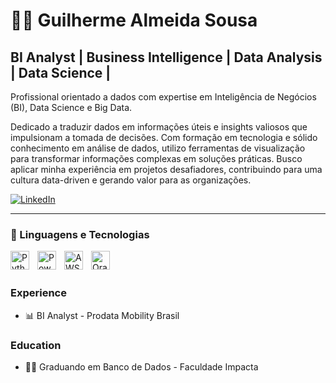 # 👨‍💻 Guilherme Almeida Sousa 
## BI Analyst | Business Intelligence | Data Analysis | Data Science |


Profissional orientado a dados com expertise em Inteligência de Negócios (BI), Data Science e Big Data.

Dedicado a traduzir dados em informações úteis e insights valiosos que impulsionam a tomada de decisões. Com formação em tecnologia e sólido conhecimento em análise de dados, utilizo ferramentas de visualização para transformar informações complexas em soluções práticas. Busco aplicar minha experiência em projetos desafiadores, contribuindo para uma cultura data-driven e gerando valor para as organizações.

<a href="www.linkedin.com/in/guilherme-almeida-05b94b201" target="_blank">
    <img src="https://img.shields.io/badge/LinkedIn-blue?style=flat&logo=linkedin&logoColor=white" alt="LinkedIn">
</a>


---


### 🤖 Linguagens e Tecnologias

<img 
    align="left" 
    alt="Python" 
    title="Python"
    width="30px" 
    style="padding-right: 10px;" 
    src="https://cdn.jsdelivr.net/gh/devicons/devicon@latest/icons/python/python-original.svg" 
/>

<img 
    align="left" 
    alt="Power BI" 
    title="Power BI"
    width="30px" 
    style="padding-right: 10px;" 
    src="https://upload.wikimedia.org/wikipedia/commons/c/cf/New_Power_BI_Logo.svg" 
/>

<img 
    align="left" 
    alt="AWS" 
    title="AWS"
    width="30px" 
    style="padding-right: 10px;" 
    src="https://upload.wikimedia.org/wikipedia/commons/9/93/Amazon_Web_Services_Logo.svg" 
/>

<img 
    align="left" 
    alt="Oracle" 
    title="Oracle"
    width="30px" 
    style="padding-right: 10px;" 
    src="https://cdn.jsdelivr.net/gh/devicons/devicon/icons/oracle/oracle-original.svg" 
/>

<br><br> <!-- Espaço necessário para quebrar a linha -->

### Experience
- :bar_chart: BI Analyst - Prodata Mobility Brasil


### Education
- 🧑‍🎓 Graduando em Banco de Dados - Faculdade Impacta
